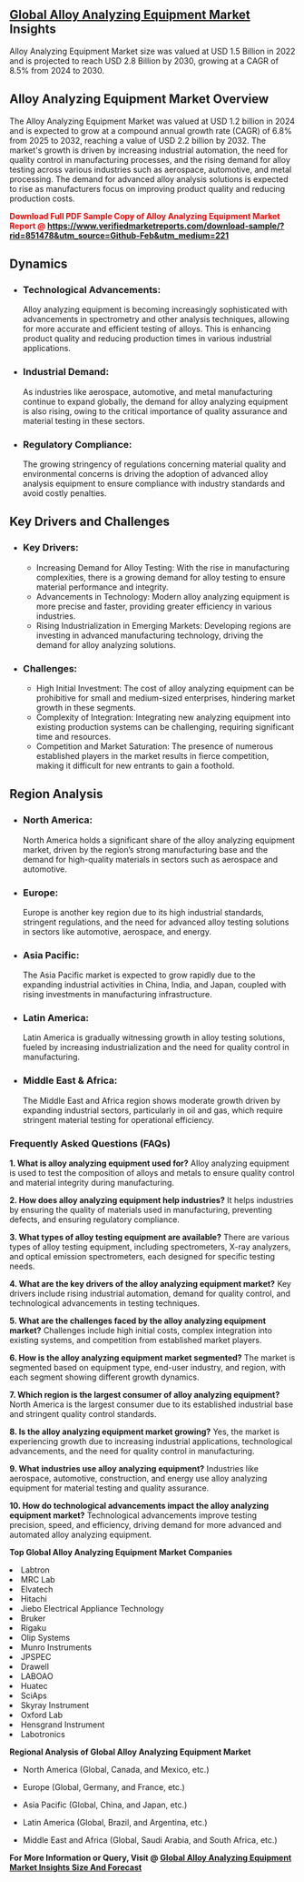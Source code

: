 <h2><a href="https://www.verifiedmarketreports.com/download-sample/?rid=851478&amp;utm_source=Github&amp;utm_medium=221" target="_blank">Global Alloy Analyzing Equipment Market</a> Insights</h2><p>Alloy Analyzing Equipment Market size was valued at USD 1.5 Billion in 2022 and is projected to reach USD 2.8 Billion by 2030, growing at a CAGR of 8.5% from 2024 to 2030.</p><p> <h2>Alloy Analyzing Equipment Market Overview</h2> <p>The Alloy Analyzing Equipment Market was valued at USD 1.2 billion in 2024 and is expected to grow at a compound annual growth rate (CAGR) of 6.8% from 2025 to 2032, reaching a value of USD 2.2 billion by 2032. The market's growth is driven by increasing industrial automation, the need for quality control in manufacturing processes, and the rising demand for alloy testing across various industries such as aerospace, automotive, and metal processing. The demand for advanced alloy analysis solutions is expected to rise as manufacturers focus on improving product quality and reducing production costs.</p> <p><strong><p><span class=""><span style="color: #ff0000;"><strong>Download Full PDF Sample Copy of Alloy Analyzing Equipment Market Report</strong> @ </span><a href="https://www.verifiedmarketreports.com/download-sample/?rid=851478&amp;utm_source=Github-Feb&amp;utm_medium=221" target="_blank">https://www.verifiedmarketreports.com/download-sample/?rid=851478&amp;utm_source=Github-Feb&amp;utm_medium=221</a></span></p></strong></p> <h2>Dynamics</h2> <ul> <li><h3>Technological Advancements:</h3> Alloy analyzing equipment is becoming increasingly sophisticated with advancements in spectrometry and other analysis techniques, allowing for more accurate and efficient testing of alloys. This is enhancing product quality and reducing production times in various industrial applications.</li> <li><h3>Industrial Demand:</h3> As industries like aerospace, automotive, and metal manufacturing continue to expand globally, the demand for alloy analyzing equipment is also rising, owing to the critical importance of quality assurance and material testing in these sectors.</li> <li><h3>Regulatory Compliance:</h3> The growing stringency of regulations concerning material quality and environmental concerns is driving the adoption of advanced alloy analysis equipment to ensure compliance with industry standards and avoid costly penalties.</li> </ul> <h2>Key Drivers and Challenges</h2> <ul> <li><h3>Key Drivers:</h3> <ul> <li>Increasing Demand for Alloy Testing: With the rise in manufacturing complexities, there is a growing demand for alloy testing to ensure material performance and integrity.</li> <li>Advancements in Technology: Modern alloy analyzing equipment is more precise and faster, providing greater efficiency in various industries.</li> <li>Rising Industrialization in Emerging Markets: Developing regions are investing in advanced manufacturing technology, driving the demand for alloy analyzing solutions.</li> </ul> </li> <li><h3>Challenges:</h3> <ul> <li>High Initial Investment: The cost of alloy analyzing equipment can be prohibitive for small and medium-sized enterprises, hindering market growth in these segments.</li> <li>Complexity of Integration: Integrating new analyzing equipment into existing production systems can be challenging, requiring significant time and resources.</li> <li>Competition and Market Saturation: The presence of numerous established players in the market results in fierce competition, making it difficult for new entrants to gain a foothold.</li> </ul> </li> </ul> <h2>Region Analysis</h2> <ul> <li><h3>North America:</h3> North America holds a significant share of the alloy analyzing equipment market, driven by the region’s strong manufacturing base and the demand for high-quality materials in sectors such as aerospace and automotive.</li> <li><h3>Europe:</h3> Europe is another key region due to its high industrial standards, stringent regulations, and the need for advanced alloy testing solutions in sectors like automotive, aerospace, and energy.</li> <li><h3>Asia Pacific:</h3> The Asia Pacific market is expected to grow rapidly due to the expanding industrial activities in China, India, and Japan, coupled with rising investments in manufacturing infrastructure.</li> <li><h3>Latin America:</h3> Latin America is gradually witnessing growth in alloy testing solutions, fueled by increasing industrialization and the need for quality control in manufacturing.</li> <li><h3>Middle East & Africa:</h3> The Middle East and Africa region shows moderate growth driven by expanding industrial sectors, particularly in oil and gas, which require stringent material testing for operational efficiency.</li> </ul> <h3>Frequently Asked Questions (FAQs)</h3> <p><strong>1. What is alloy analyzing equipment used for?</strong> Alloy analyzing equipment is used to test the composition of alloys and metals to ensure quality control and material integrity during manufacturing.</p> <p><strong>2. How does alloy analyzing equipment help industries?</strong> It helps industries by ensuring the quality of materials used in manufacturing, preventing defects, and ensuring regulatory compliance.</p> <p><strong>3. What types of alloy testing equipment are available?</strong> There are various types of alloy testing equipment, including spectrometers, X-ray analyzers, and optical emission spectrometers, each designed for specific testing needs.</p> <p><strong>4. What are the key drivers of the alloy analyzing equipment market?</strong> Key drivers include rising industrial automation, demand for quality control, and technological advancements in testing techniques.</p> <p><strong>5. What are the challenges faced by the alloy analyzing equipment market?</strong> Challenges include high initial costs, complex integration into existing systems, and competition from established market players.</p> <p><strong>6. How is the alloy analyzing equipment market segmented?</strong> The market is segmented based on equipment type, end-user industry, and region, with each segment showing different growth dynamics.</p> <p><strong>7. Which region is the largest consumer of alloy analyzing equipment?</strong> North America is the largest consumer due to its established industrial base and stringent quality control standards.</p> <p><strong>8. Is the alloy analyzing equipment market growing?</strong> Yes, the market is experiencing growth due to increasing industrial applications, technological advancements, and the need for quality control in manufacturing.</p> <p><strong>9. What industries use alloy analyzing equipment?</strong> Industries like aerospace, automotive, construction, and energy use alloy analyzing equipment for material testing and quality assurance.</p> <p><strong>10. How do technological advancements impact the alloy analyzing equipment market?</strong> Technological advancements improve testing precision, speed, and efficiency, driving demand for more advanced and automated alloy analyzing equipment.</p> </p><p><strong>Top Global Alloy Analyzing Equipment Market Companies</strong></p><div data-test-id=""><p><li>Labtron</li><li> MRC Lab</li><li> Elvatech</li><li> Hitachi</li><li> Jiebo Electrical Appliance Technology</li><li> Bruker</li><li> Rigaku</li><li> Olip Systems</li><li> Munro Instruments</li><li> JPSPEC</li><li> Drawell</li><li> LABOAO</li><li> Huatec</li><li> SciAps</li><li> Skyray Instrument</li><li> Oxford Lab</li><li> Hensgrand Instrument</li><li> Labotronics</li></p><div><strong>Regional Analysis of&nbsp;Global Alloy Analyzing Equipment Market</strong></div><ul><li dir="ltr"><p dir="ltr">North America&nbsp;(Global, Canada, and Mexico, etc.)</p></li><li dir="ltr"><p dir="ltr">Europe (Global, Germany, and France, etc.)</p></li><li dir="ltr"><p dir="ltr">Asia Pacific&nbsp;(Global, China, and Japan, etc.)</p></li><li dir="ltr"><p dir="ltr">Latin America&nbsp;(Global, Brazil, and Argentina, etc.)</p></li><li dir="ltr">Middle East and Africa&nbsp;(Global, Saudi Arabia, and South Africa, etc.)</li></ul><p><strong>For More Information or Query, Visit @&nbsp;</strong><strong><a href="https://www.verifiedmarketreports.com/product/alloy-analyzing-equipment-market/?utm_source=Github&amp;utm_medium=221" target="_blank">Global Alloy Analyzing Equipment Market Insights Size And Forecast</a></strong></p></div>
